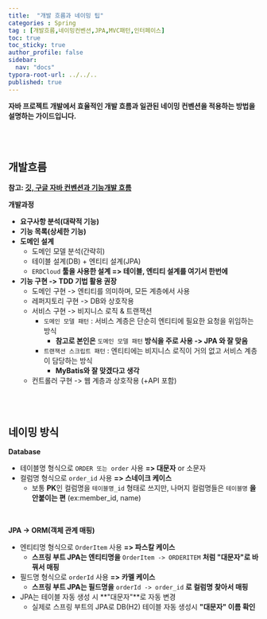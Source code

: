 ```yaml
---
title:  "개발 흐름과 네이밍 팁"
categories : Spring
tag : [개발흐름,네이밍컨벤션,JPA,MVC패턴,인터페이스]
toc: true
toc_sticky: true
author_profile: false
sidebar:
  nav: "docs"
typora-root-url: ../../..
published: true
---
```




**자바 프로젝트 개발에서 효율적인 개발 흐름과 일관된 네이밍 컨벤션을 적용하는 방법을 설명하는 가이드입니다.**

<br>

<br>

## 개발흐름

**참고: [깃, 구글 자바 컨벤션과 기능개발 흐름](https://bh946.github.io/knowledge/CHECK_LIST_JAVA_CONVENTION/)**

**개발과정**

* **요구사항 분석(대략적 기능)**
* **기능 목록(상세한 기능)**
* **도메인 설계**
  * 도메인 모델 분석(간략히)
  * 테이블 설계(DB) + 엔티티 설계(JPA)
  * `ERDCloud` **툴을 사용한 설계 => 테이블, 엔티티 설계를 여기서 한번에**
* **기능 구현 -> TDD 기법 활용 권장**
  * 도메인 구현 -> 엔티티를 의미하며, 모든 계층에서 사용
  * 레퍼지토리 구현 -> DB와 상호작용
  * 서비스 구현 -> 비지니스 로직 & 트랜잭션
    * `도메인 모델 패턴` : 서비스 계층은 단순히 엔티티에 필요한 요청을 위임하는 방식
      * **참고로 본인은** `도메인 모델 패턴` **방식을 주로 사용 -> JPA 와 잘 맞음**
    * `트랜잭션 스크립트 패턴` : 엔티티에는 비지니스 로직이 거의 없고 서비스 계층이 담당하는 방식
      * **MyBatis와 잘 맞겠다고 생각**
  * 컨트롤러 구현 -> 웹 계층과 상호작용 (+API 포함)

<br>

<br>

## 네이밍 방식

**Database**

- 테이블명 형식으로 `ORDER 또는 order` 사용 **=> 대문자** or 소문자
- 컬럼명 형식으로 `order_id` 사용 **=> 스네이크 케이스**
  - 보통 **PK**인 컬럼명을 `테이블명_id` 형태로 쓰지만, 나머지 컬럼명들은 `테이블명` **을 안붙이는 편** (ex:member_id, name)

<br>

**JPA -> ORM(객체 관계 매핑)**

- 엔티티명 형식으로 `OrderItem` 사용 **=> 파스칼 케이스**
  - **스프링 부트 JPA는 엔티티명을** `OrderItem -> ORDERITEM` **처럼 "대문자"로 바꿔서 매핑**
- 필드명 형식으로 `orderId` 사용 **=> 카멜 케이스**  
  - **스프링 부트  JPA는 필드명을** `orderId -> order_id` **로 컬럼명 찾아서 매핑**
- JPA는 테이블 자동 생성 시 **"대문자"**로 자동 변경
  - 실제로 스프링 부트의 JPA로 DB(H2) 테이블 자동 생성시 **"대문자" 이름 확인**

